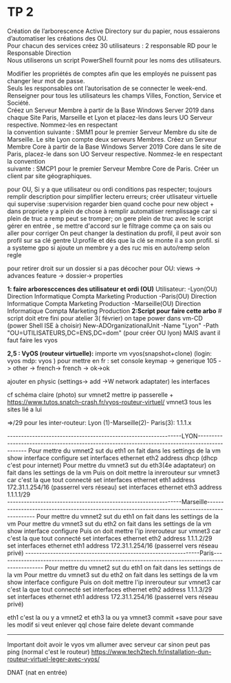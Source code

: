 # TP 2

Création de l’arborescence Active Directory sur du papier, nous essaierons d’automatiser les créations des OU.  
Pour chacun des services créez 30 utilisateurs : 2 responsable RD pour le Responsable Direction   
Nous utiliserons un script PowerShell fournit pour les noms des utilisateurs.  

Modifier les propriétés de comptes afin que les employés ne puissent pas changer leur mot de passe.   
Seuls les responsables ont l’autorisation de se connecter le week-end.  
Renseigner pour tous les utilisateurs les champs Villes, Fonction, Service et Société.  
Créez un Serveur Membre à partir de la Base Windows Server 2019 dans chaque Site Paris, Marseille et Lyon et placez-les dans leurs UO Serveur respective. Nommez-les en respectant</br> la convention suivante : SMM1 pour le premier Serveur Membre du site de  Marseille. Le site Lyon compte deux serveurs Membres.
Créez un Serveur Membre Core à partir de la Base Windows Server 2019 Core dans le site de Paris, placez-le dans son UO Serveur respective. Nommez-le en respectant la convention</br> suivante : SMCP1 pour le premier Serveur Membre Core de Paris. 
Créer un client par site géographiques.


pour OU, Si y a que utilisateur ou ordi conditions pas respecter; toujours remplir description pour simplifier lecteru erreurs; créer utlisateur virtuelle qui supervise :supervision 
regarder bien quand coche pour new object + dans propriete y a plein de chose à remplir
automatiser remplissage car si plein de truc a remp peut se tromper; on gere plein de truc avec le script
gérer en entrée , se mettre d'accord sur le filtrage comme ça on sais ou aller pour corriger
On peut changer la destination du profil, il peut avoir son profil sur sa clé gentre U:profile et dés que la clé se monte il a son profil.
si a systeme gpo si ajoute un membre y a des ruc mis en auto/remp selon regle


pour retirer droit sur un dossier si a pas décocher pour OU: views -> advances feature -> dossier-> properties

**1: faire arboresccences des utilisateur et ordi (OU)**
Utilisateur:
  -Lyon(OU)
        Direction
        Informatique
        Compta
        Marketing
        Production
  -Paris(OU)
        Direction
        Informatique
        Compta
        Marketing
        Production
  -Marseille(OU)
        Direction
        Informatique
        Compta
        Marketing
        Production
**2:Script pour faire cette arbo**  # script doit etre fini pour atelier 3( février)
on tape power dans vm-CD (power Shell ISE à choisir)
New-ADOrganizationalUnit -Name "Lyon" -Path "OU=UTILISATEURS,DC=ENS,DC=dom"   (pour créer OU lyon) MAIS avant il faut faire les vyos

**2,5 : VyOS (routeur virtuelle):**
importe vm vyos(snapshot+clone)  (login: vyos   mdp: vyos )
pour mettre en fr : set console keymap -> generique 105 -> other -> french-> french -> ok->ok

ajouter en physic (settings-> add ->W network adaptater)  les interfaces

cf schéma claire (photo) sur vmnet2 mettre ip passerelle   + https://www.tutos.snatch-crash.fr/vyos-routeur-virtuel/ 
vmnet3 tous les sites lié a lui

=>/29 pour les inter-routeur:
  Lyon (1)-Marseille(2)- Paris(3): 1.1.1.x

---------------------------------------------------------------LYON----------------------------------------------------------------------------------------------
Pour mettre du vmnet2 sut du eth1 on fait dans les settings de la vm
show interface
configure
set interfaces ethernet eth2 address dhcp (dhcp c'est pour internet)
Pour mettre du vmnet3 sut du eth3(4e adaptateur) on fait dans les settings de la vm
Puis on doit mettre la inrerouteur sur vmnet3 car c'est la que tout connecté
set interfaces ethernet eth1 address 172.31.1.254/16   (passerrel vers réseau)
set interfaces ethernet eth3 address 1.1.1.1/29   
  ---------------------------------------------------------------Marseille----------------------------------------------------------------------------------------------
Pour mettre du vmnet2 sut du eth1 on fait dans les settings de la vm
Pour mettre du vmnet3 sut du eth2 on fait dans les settings de la vm
show interface
configure
Puis on doit mettre l'ip inrerouteur sur vmnet3 car c'est la que tout connecté
set interfaces ethernet eth2 address 1.1.1.2/29  
set interfaces ethernet eth1 address 172.31.1.254/16   (passerrel vers réseau privé)
  ---------------------------------------------------------------Paris----------------------------------------------------------------------------------------------
Pour mettre du vmnet2 sut du eth1 on fait dans les settings de la vm
Pour mettre du vmnet3 sut du eth2 on fait dans les settings de la vm
show interface
configure
Puis on doit mettre l'ip inrerouteur sur vmnet3 car c'est la que tout connecté
set interfaces ethernet eth2 address 1.1.1.3/29  
set interfaces ethernet eth1 address 172.31.1.254/16   (passerrel vers réseau privé)

eth1 c'est la ou y a vmnet2   et eth3 la ou ya vmnet3    commit +save pour save les modif    si veut enlever qql chose faire delete devant commande

-----------------------------------------------------------------------------------------------------------------------------------------------------------------------------

Important doit avoir le vyos vm allumer avec serveur car sinon peut pas ping (normal c'est le routeur)
https://www.tech2tech.fr/installation-dun-routeur-virtuel-leger-avec-vyos/ 



DNAT (nat en entrée)
